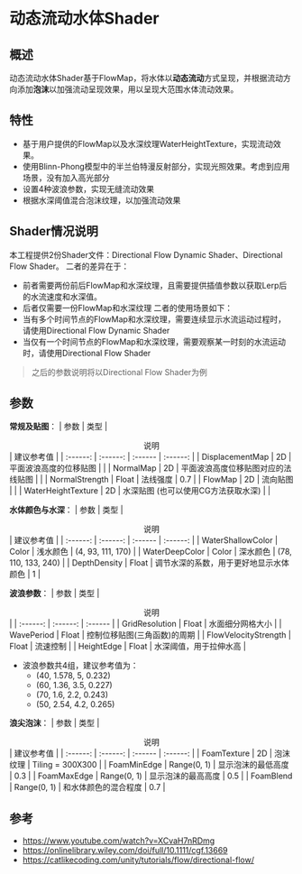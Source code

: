 # 动态流动水体Shader
## 概述
动态流动水体Shader基于FlowMap，将水体以**动态流动**方式呈现，并根据流动方向添加**泡沫**以加强流动呈现效果，用以呈现大范围水体流动效果。
## 特性
* 基于用户提供的FlowMap以及水深纹理WaterHeightTexture，实现流动效果。
* 使用Blinn-Phong模型中的半兰伯特漫反射部分，实现光照效果。考虑到应用场景，没有加入高光部分
* 设置4种波浪参数，实现无缝流动效果
* 根据水深阈值混合泡沫纹理，以加强流动效果
## Shader情况说明
本工程提供2份Shader文件：Directional Flow Dynamic Shader、Directional Flow Shader。
二者的差异在于：
* 前者需要两份前后FlowMap和水深纹理，且需要提供插值参数以获取Lerp后的水流速度和水深值。
* 后者仅需要一份FlowMap和水深纹理
二者的使用场景如下：
* 当有多个时间节点的FlowMap和水深纹理，需要连续显示水流运动过程时，请使用Directional Flow Dynamic Shader
* 当仅有一个时间节点的FlowMap和水深纹理，需要观察某一时刻的水流运动时，请使用Directional Flow Shader
> 之后的参数说明将以Directional Flow Shader为例
## 参数
**常规及贴图**：
| 参数 | 类型 | <center>说明</center> | 建议参考值 |
| :------: | :------: | :------ | :------: |
| DisplacementMap | 2D | 平面波浪高度的位移贴图 | |
| NormalMap | 2D | 平面波浪高度位移贴图对应的法线贴图 | |
| NormalStrength | Float | 法线强度 | 0.7 |
| FlowMap | 2D | 流向贴图 | |
| WaterHeightTexture | 2D | 水深贴图 (也可以使用CG方法获取水深) | |

**水体颜色与水深**：
| 参数 | 类型 | <center>说明</center> | 建议参考值 |
| :------: | :------: | :------ | :------: |
| WaterShallowColor | Color | 浅水颜色 | (4, 93, 111, 170) |
| WaterDeepColor | Color | 深水颜色 |  (78, 110, 133, 240) |
| DepthDensity | Float | 调节水深的系数，用于更好地显示水体颜色 | 1 |

**波浪参数**：
| 参数 | 类型 | <center>说明</center> |
| :------: | :------: | :------ |
| GridResolution | Float | 水面细分网格大小 |
| WavePeriod | Float | 控制位移贴图(三角函数)的周期 |
| FlowVelocityStrength | Float | 流速控制 |
| HeightEdge | Float | 水深阈值，用于拉伸水高 |
* 波浪参数共4组，建议参考值为：
    * (40, 1.578, 5, 0.232)
    * (60, 1.36, 3.5, 0.227)
    * (70, 1.6, 2.2, 0.243)
    * (50, 2.54, 4.2, 0.265)

**浪尖泡沫**：
| 参数 | 类型 | <center>说明</center> | 建议参考值 |
| :------: | :------: | :------ | :------: |
| FoamTexture | 2D | 泡沫纹理 | Tiling = 300X300 | 
| FoamMinEdge | Range(0, 1) | 显示泡沫的最低高度 | 0.3 |
| FoamMaxEdge | Range(0, 1) | 显示泡沫的最高高度 | 0.5 |
| FoamBlend | Range(0, 1) | 和水体颜色的混合程度 | 0.7 |
## 参考
* https://www.youtube.com/watch?v=XCvaH7nRDmg
* https://onlinelibrary.wiley.com/doi/full/10.1111/cgf.13669
* https://catlikecoding.com/unity/tutorials/flow/directional-flow/
